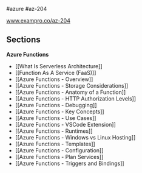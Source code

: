 #azure #az-204 

www.exampro.co/az-204

## Sections
**Azure Functions**
- [[What Is Serverless Architecture]]
- [[Function As A Service (FaaS)]]
- [[Azure Functions - Overview]]
- [[Azure Functions - Storage Considerations]]
- [[Azure Functions - Anatomy of a Function]]
- [[Azure Functions - HTTP Authorization Levels]]
- [[Azure Functions - Debugging]]
- [[Azure Functions - Key Concepts]]
- [[Azure Functions - Use Cases]]
- [[Azure Functions - VSCode Extension]]
- [[Azure Functions - Runtimes]]
- [[Azure Functions - Windows vs Linux Hosting]]
- [[Azure Functions - Templates]]
- [[Azure Functions - Configuration]]
- [[Azure Functions - Plan Services]]
- [[Azure Functions - Triggers and Bindings]]